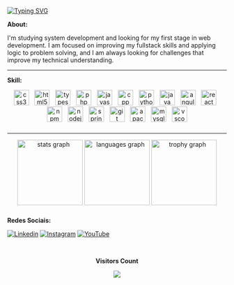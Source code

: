 [![Typing SVG](https://readme-typing-svg.demolab.com/?lines=Hello,+I'm+Rudr1gu!;I+studying+system+development)](https://git.io/typing-svg)

**About:**

I'm studying system development and looking for my first stage in web development. I am focused on improving my fullstack skills and applying logic to problem solving, and I am always looking for challenges that improve my technical understanding.
<hr>


**Skill:**
<div align="center">
  <img src="https://skillicons.dev/icons?i=css" height="35" alt="css3 logo"  />
  <img width="5" />
  <img src="https://skillicons.dev/icons?i=html" height="35" alt="html5 logo"  />
  <img width="5" />
  <img src="https://skillicons.dev/icons?i=ts" height="35" alt="typescript logo"  />
  <img width="5" />
  <img src="https://skillicons.dev/icons?i=php" height="35" alt="php logo"  />
  <img width="5" />
  <img src="https://skillicons.dev/icons?i=js" height="35" alt="javascript logo"  />
  <img width="5">
  <img src="https://skillicons.dev/icons?i=cpp" height="35" alt="cpp logo"  />
  <img width="5" />
   <img src="https://skillicons.dev/icons?i=python" height="35" alt="python logo"  />
  <img width="5" />
  <img src="https://skillicons.dev/icons?i=java" height="35" alt="java logo"  />
  <img width="5" />
  <img src="https://skillicons.dev/icons?i=angular" height="35" alt="angularjs logo"  />
  <img width="5" />
  <img src="https://skillicons.dev/icons?i=react" height="35" alt="react logo"  />
  <img width="5" />
  <img src="https://cdn.simpleicons.org/npm/CB3837" height="35" alt="npm logo"  />
  <img width="5" />
  <img src="https://skillicons.dev/icons?i=nodejs" height="35" alt="nodejs logo"  />
  <img width="5" />
  <img src="https://skillicons.dev/icons?i=spring" height="35" alt="spring logo"  />
  <img width="5" />
  <img src="https://skillicons.dev/icons?i=git" height="35" alt="git logo"  />
  <img width="5" />
  <img src="https://skillicons.dev/icons?i=maven" height="35" alt="apachemaven logo"  />
  <img width="5" />
  <img src="https://skillicons.dev/icons?i=mysql" height="35" alt="mysql logo"  />
  <img width="5" />
  <img src="https://skillicons.dev/icons?i=vscode" height="35" alt="vscode logo"  />
</div>

###

###

<hr>

<div align="center">
  <img src="https://github-readme-stats.vercel.app/api?username=rudr1gu&hide_title=false&hide_rank=false&show_icons=true&include_all_commits=true&count_private=true&disable_animations=false&theme=dark&locale=en&hide_border=false&order=1" height="150" alt="stats graph"  />
  <img src="https://github-readme-stats.vercel.app/api/top-langs?username=rudr1gu&locale=en&hide_title=true&layout=compact&card_width=320&langs_count=8&theme=dark&hide_border=false&order=2" height="150" alt="languages graph"  />
  <img src="https://github-profile-trophy.vercel.app?username=rudr1gu&theme=gitdimmed&column=-1&row=1&margin-w=8&margin-h=8&no-bg=true&no-frame=true&order=4" height="150" alt="trophy graph"  />
</div>

###

###

**Redes Sociais:**

[![Linkedin](https://img.shields.io/badge/LinkedIn-0077B5?style=for-the-badge&logo=linkedin&logoColor=white)](https://linkedin.com/in/rudr1gu) [![Instagram](https://img.shields.io/badge/Instagram-E4405F?style=for-the-badge&logo=instagram&logoColor=white)](https://instagram.com/rudr1gu)
[![YouTube](https://img.shields.io/badge/YouTube-FF0000?style=for-the-badge&logo=youtube&logoColor=white)](https://www.youtube.com/@rudr1gu)

<div align="center">
  <br><p align="centre"><b>Visitors Count</b></p>  
    <p align="center"><img align="center" src="https://profile-counter.glitch.me/{rudr1gu}/count.svg" /></p> 
  <br>
</div>
